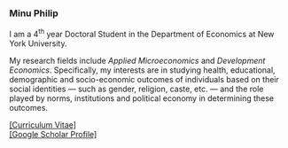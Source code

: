 ### Minu Philip

I am a 4<sup>th</sup> year Doctoral Student in the Department of Economics at New York University. 

My research fields include *Applied Microeconomics* and *Development Economics*. Specifically, my interests are in studying health, educational, demographic and socio-economic outcomes of individuals based on their social identities &mdash; such as gender, religion, caste, etc. &mdash; and the role played by norms, institutions and political economy in determining these outcomes.

<a href="Files/CV_Philip.pdf">[Curriculum Vitae]</a>
<br><a href="https://scholar.google.com/citations?user=yqwUdjkAAAAJ&hl=en">[Google Scholar Profile]</a>

